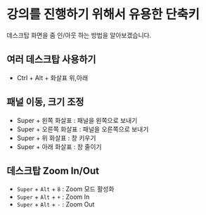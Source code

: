 # 강의를 진행하기 위해서 유용한 단축키
데스크탑 화면을 줌 인/아웃 하는 방법을 알아보겠습니다.

## 여러 데스크탑 사용하기
- Ctrl + Alt + 화살표 위,아래

## 패널 이동, 크기 조정
- Super + 왼쪽 화살표 : 패널을 왼쪽으로 보내기
- Super + 오른쪽 화살표 : 패널을 오른쪽으로 보내기 
- Super + 위 화살표 : 창 키우기
- Super + 아래 화살표 : 창 줄이기

## 데스크탑 Zoom In/Out
- `Super` + `Alt` + `8` : Zoom 모드 활성화
- `Super` + `Alt` + `+` : Zoom In
- `Super` + `Alt` + `-` : Zoom Out
